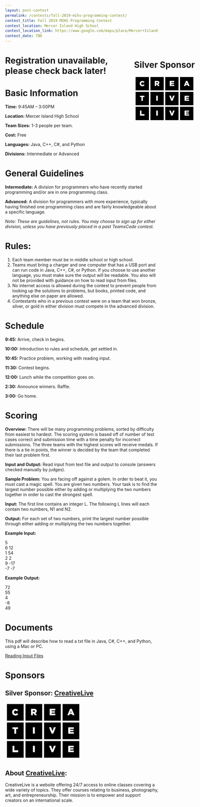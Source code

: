 ```yaml
---
layout: post-contest
permalink: /contests/fall-2019-mihs-programming-contest/
contest_title: Fall 2019 MIHS Programming Contest
contest_location: Mercer Island High School
contest_location_link: https://www.google.com/maps/place/Mercer+Island+High+School/@47.5719538,-122.2202913,17z/data=!4m12!1m6!3m5!1s0x54906bdae7961a9d:0x6e6caf34f523feb!2sMercer+Island+High+School!8m2!3d47.5719538!4d-122.2181026!3m4!1s0x54906bdae7961a9d:0x6e6caf34f523feb!8m2!3d47.5719538!4d-122.2181026
contest_date: TBD
---
```


<div style="float: right; margin-right: -140px; margin-left: 10px; text-align: center;">
  <h1 style="text-align: left;"><b>Silver Sponsor</b></h1>
  <a href="https://www.creativelive.com"><img src="/assets/images/sponsor_creativelive.jpg" alt="CreativeLive" style="width: 200px; margin-right: 20px; display: block;"></a>
</div>

<h1>Registration unavailable, please check back later!</h1>

# Basic Information #

**Time:** 9:45AM – 3:00PM

**Location:** Mercer Island High School

**Team Sizes:** 1-3 people per team. 

**Cost:** Free

**Languages:** Java, C++, C#, and Python

**Divisions:** Intermediate or Advanced

# General Guidelines #

**Intermediate:**  A division for programmers who have recently started programming and/or are in one programming class.

**Advanced:**  A division for programmers with more experience, typically having finished one programming class and are fairly knowledgeable about a specific language.

_Note: These are guidelines, not rules. You may choose to sign up for either division, unless you have previously placed in a past TeamsCode contest._

# Rules: #

1. Each team member must be in middle school or high school.
2. Teams must bring a charger and one computer that has a USB port and can run code in Java, C++, C#, or Python. If you choose to use another language, you must make sure the output will be readable. You also will not be provided with guidance on how to read input from files. 
3. No internet access is allowed during the contest to prevent people from looking up the solutions to problems, but books, printed code, and anything else on paper are allowed.
4. Contestants who in a previous contest were on a team that won bronze, silver, or gold in either division must compete in the advanced division.

# Schedule #

**9:45:** Arrive, check in begins.

**10:00:** Introduction to rules and schedule, get settled in.

**10:45:** Practice problem, working with reading input. 

**11:30:** Contest begins. 

**12:00:** Lunch while the competition goes on.

**2:30:** Announce winners. Raffle.

**3:00:** Go home.

# Scoring #

**Overview:** There will be many programming problems, sorted by difficulty from easiest to hardest. The scoring system is based off of number of test cases correct and submission time with a time penalty for incorrect submissions. The three teams with the highest scores will receive medals. If there is a tie in points, the winner is decided by the team that completed their last problem first.

**Input and Output:** Read input from text file and output to console (answers checked manually by judges).

**Sample Problem:** You are facing off against a golem. In order to beat it, you must cast a magic spell. You are given two numbers. Your task is to find the largest number possible either by adding or multiplying the two numbers together in order to cast the strongest spell.

**Input:** The first line contains an integer L. The following L lines will each contain two numbers, N1 and N2.

**Output:** For each set of two numbers, print the largest number possible through either adding or multiplying the two numbers together.

**Example Input:**

5  
6 12  
1 54  
2 2  
9 -17  
-7 -7  

**Example Output:**

72  
55  
4  
-8  
49  

# Documents #

This pdf will describe how to read a txt file in Java, C#, C++, and Python, using a Mac or PC.

<a href="/assets/docs/reading_input_files_packet.pdf">Reading Input Files</a>

# Sponsors

## **Silver Sponsor:** <a href="https://www.creativelive.com">CreativeLive</a>

<a href="https://www.creativelive.com"><img src="/assets/images/sponsor_creativelive.jpg" alt="CreativeLive" style="width: 250px; margin-right: 20px;"></a>

## About <u>CreativeLive</u>:

CreativeLive is a website offering 24/7 access to online classes covering a wide variety of topics. They offer courses relating to business, photography, art, and entrepreneurship. Their mission is to empower and support creators on an international scale.